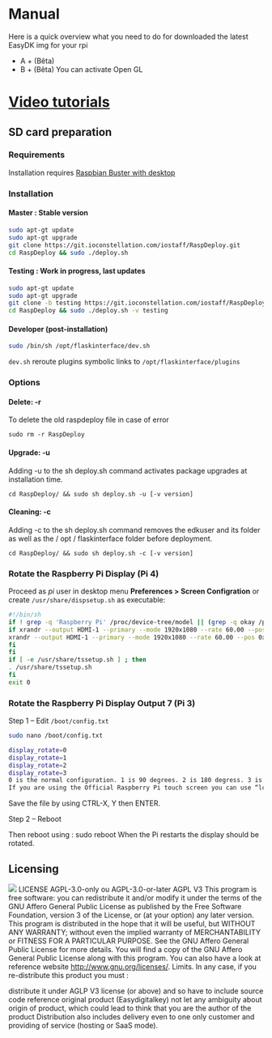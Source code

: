 # Manual

Here is a quick overview what you need to do for downloaded the latest EasyDK img for your rpi

- A + (Bêta) 
- B + (Bêta) You can activate Open GL

# [Video tutorials ](https://easydigitalkey.com/gb/content/36-discover-easy-dkon-video)
 
## SD card preparation

### Requirements
Installation requires [Raspbian Buster with desktop](https://www.raspberrypi.org/downloads/raspbian/)

### Installation

#### Master : Stable version

```bash
sudo apt-gt update
sudo apt-gt upgrade
git clone https://git.ioconstellation.com/iostaff/RaspDeploy.git
cd RaspDeploy && sudo ./deploy.sh
```
 
#### Testing : Work in progress, last updates

```bash
sudo apt-gt update
sudo apt-gt upgrade
git clone -b testing https://git.ioconstellation.com/iostaff/RaspDeploy.git
cd RaspDeploy && sudo ./deploy.sh -v testing
```

#### Developer (post-installation)

```bash
sudo /bin/sh /opt/flaskinterface/dev.sh
```

`dev.sh` reroute plugins symbolic links to `/opt/flaskinterface/plugins`

### Options

#### Delete: -r
To delete the old raspdeploy file in case of error

`sudo rm -r RaspDeploy`

#### Upgrade: -u
Adding -u to the sh deploy.sh command activates package upgrades at installation time.

`cd RaspDeploy/ && sudo sh deploy.sh -u [-v version]`

#### Cleaning: -c
Adding -c to the sh deploy.sh command removes the edkuser and its folder as well as the / opt / flaskinterface folder before deployment.

`cd RaspDeploy/ && sudo sh deploy.sh -c [-v version]`

### Rotate the Raspberry Pi Display (Pi 4)

Proceed as *pi* user in desktop menu **Preferences > Screen Configration** or create `/usr/share/dispsetup.sh` as executable:

```bash
#!/bin/sh
if ! grep -q 'Raspberry Pi' /proc/device-tree/model || (grep -q okay /proc/device-tree/soc/v3d@7ec00000/status 2> /dev/null || grep -q okay /proc/device-tree/soc/firmwarekms@7e600000/status 2> /dev/null || grep -q okay /proc/device-tree/v3dbus/v3d@7ec04000/status 2> /dev/null) ; then
if xrandr --output HDMI-1 --primary --mode 1920x1080 --rate 60.00 --pos 0x0 --rotate right --dryrun ; then
xrandr --output HDMI-1 --primary --mode 1920x1080 --rate 60.00 --pos 0x0 --rotate right
fi
fi
if [ -e /usr/share/tssetup.sh ] ; then
. /usr/share/tssetup.sh
fi
exit 0

```


### Rotate the Raspberry Pi Display Output 7 (Pi 3)

Step 1 – Edit `/boot/config.txt`

```bash
sudo nano /boot/config.txt

display_rotate=0
display_rotate=1
display_rotate=2
display_rotate=3
0 is the normal configuration. 1 is 90 degrees. 2 is 180 degress. 3 is 270 degrees.
If you are using the Official Raspberry Pi touch screen you can use “lcd_rotate” rather than “display_rotate”.
```


Save the file by using CTRL-X, Y then ENTER.

Step 2 – Reboot

Then reboot using : sudo reboot When the Pi restarts the display should be rotated.


## Licensing
![](https://easydigitalkey.com/img/cms/t%C3%A9l%C3%A9chargement%20(2).png)
LICENSE AGPL-3.0-only ou AGPL-3.0-or-later
AGPL V3 This program is free software: you can redistribute it and/or modify it under the terms of the GNU Affero General Public License as published by the Free Software Foundation, version 3 of the License, or (at your option) any later version.
This program is distributed in the hope that it will be useful, but WITHOUT ANY WARRANTY; without even the implied warranty of MERCHANTABILITY or FITNESS FOR A PARTICULAR PURPOSE. See the GNU Affero General Public License for more details.
You will find a copy of the GNU Affero General Public License along with this program.
You can also have a look at reference website http://www.gnu.org/licenses/. Limits. In any case, if you re-distribute this product you must :

distribute it under AGLP V3 license (or above) and so have to include source code
reference original product (Easydigitalkey)
not let any ambiguity about origin of product, which could lead to think that you are the author of the product 
Distribution also includes delivery even to one only customer and providing of service (hosting or SaaS mode). 